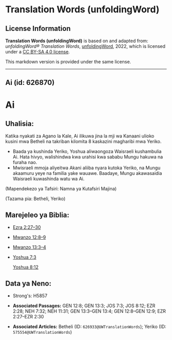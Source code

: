 # Translation Words (unfoldingWord)

## License Information

**Translation Words (unfoldingWord)** is based on and adapted from: _unfoldingWord® Translation Words_, [unfoldingWord](https://unfoldingword.org/utw), 2022, which is licensed under a [CC BY-SA 4.0 license](https://creativecommons.org/licenses/by-sa/4.0/legalcode.en).

This markdown version is provided under the same license.



--------------------------------

## Ai (id: 626870)

Ai
==

Uhalisia:
---------

Katika nyakati za Agano la Kale, Ai ilikuwa jina la mji wa Kanaani ulioko kusini mwa Betheli na takriban kilomita 8 kaskazini magharibi mwa Yeriko.

* Baada ya kushinda Yeriko, Yoshua aliwaongoza Waisraeli kushambulia Ai. Hata hivyo, walishindwa kwa urahisi kwa sababu Mungu hakuwa na furaha nao.
* Mwisraeli mmoja aliyeitwa Akani aliiba nyara kutoka Yeriko, na Mungu akaamuru yeye na familia yake wauawe. Baadaye, Mungu akawasaidia Waisraeli kuwashinda watu wa Ai.

(Mapendekezo ya Tafsiri: Namna ya Kutafsiri Majina)

(Tazama pia: Betheli, Yeriko)

Marejeleo ya Biblia:
--------------------

* [Ezra 2:27–30](https://ref.ly/Ezra2:27-Ezra2:30)
* [Mwanzo 12:8–9](https://ref.ly/Gen12:8-Gen12:9)
* [Mwanzo 13:3–4](https://ref.ly/Gen13:3-Gen13:4)
* [Yoshua 7:3](https://ref.ly/Josh7:3)

    [Yoshua 8:12](https://ref.ly/Josh8:12)

Data ya Neno:
-------------

* Strong's: H5857

* **Associated Passages:** GEN 12:8; GEN 13:3; JOS 7:3; JOS 8:12; EZR 2:28; NEH 7:32; NEH 11:31; GEN 13:3–GEN 13:4; GEN 12:8–GEN 12:9; EZR 2:27–EZR 2:30
* **Associated Articles:** Betheli (ID: `626933@UWTranslationWords`); Yeriko (ID: `575554@UWTranslationWords`)

